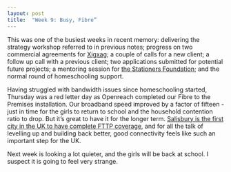 ```yaml
---
layout: post
title:  "Week 9: Busy, Fibre”
---
```


This was one of the busiest weeks in recent memory: delivering the strategy workshop referred to in previous notes; progress on two commercial agreements for <a href="https://www.xigxag.co.uk">Xigxag</a>; a couple of calls for a new client; a follow up call with a previous client; two applications submitted for potential future projects; a mentoring session for <a href="https://www.stationers.org/education-and-charity/introduction-to-the-stationers-foundation">the Stationers Foundation</a>; and the normal round of homeschooling support. 

Having struggled with bandwidth issues since homeschooling started, Thursday was a red letter day as Openreach completed our Fibre to the Premises installation. Our broadband speed improved by a factor of fifteen - just in time for the girls to return to school and the household contention ratio to drop. But it’s great to have it for the longer term. <a href="https://www.openreach.com/Salisbury">Salisbury is the first city in the UK to have complete FTTP coverage</a>, and for all the talk of levelling up and building back better, good connectivity feels like such an important step for the UK.  

Next week is looking a lot quieter, and the girls will be back at school. I suspect it is going to feel very strange. 
